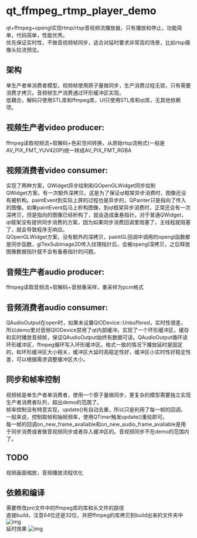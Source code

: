 # qt_ffmpeg_rtmp_player_demo
qt+ffmpeg+opengl实现rtmp/rtsp音视频流播放器，只有播放和停止，功能简单，代码简单，性能优秀。  
优先保证实时性，不做音视频帧同步，适合对延时要求非常高的场景，比如rtsp摄像头拉流预览。  
## 架构
单生产者单消费者模型，视频帧使用原子量做同步，生产消费过程无锁，只有需要消费才拷贝。音频帧生产消费通过环形缓冲区实现。   
低耦合，解码只使用STL库和ffmpeg库，UI只使用STL库和qt库，无其他依赖项。  
## 视频生产者video producer:
ffmpeg读取视频流+软解码+色彩空间转换，从原始rtsp流格式(一般是AV_PIX_FMT_YUV420P)统一转成AV_PIX_FMT_RGBA  
## 视频消费者video consumer:
实现了两种方案，QWidget异步绘制和QOpenGLWidget同步绘制  
QWidget方案，有一次额外深拷贝。这是为了保证qt框架异步消费时，图像还没有被析构。paintEvent到实际上屏的过程也是异步的，QPainter只是指向了传入的图像。如果paintEvent后马上析构图像，到qt框架异步消费时，正常还会有一次深拷贝，但是指向的图像已经析构了，就会造成垂悬指针。对于普通QWidget，qt框架没有提供同步消费的方案，因为如果同步消费回调里阻塞了，主线程就阻塞了，就会导致程序无响应。  
QOpenGLWidget方案，没有额外的深拷贝，paintGL回调中调用的opengl函数都是同步函数，glTexSubImage2D传入纹理指针后，会被opengl深拷贝，之后释放图像数据指针就不会有垂悬指针的问题。  
## 音频生产者audio producer:
ffmpeg读取音频流+软解码+音频重采样，重采样为pcm格式  
## 音频消费者audio consumer:
QAudioOutput在open时，如果未设置QIODevice::Unbuffered，实时性很差，所以demo里对音频QIODevice禁用了qt内部缓冲。实现了一个环形缓冲区，缓存和实时播放音频帧，保证QAudioOutput始终有数据可读。QAudioOutput循环读环形缓冲区，ffmpeg循环写入环形缓冲区。格式一致的情况下播放延时是固定的，和环形缓冲区大小相关，缓冲区大延时高稳定性好，缓冲区小实时性好稳定性差，可以根据需求调整缓冲区大小。  
## 同步和帧率控制
视频帧是单生产者单消费者，使用一个原子量做同步，更复杂的模型需要独立实现生产者消费者队列，超出demo的范围了。  
帧率控制没有特意实现，update()有自动去重，所以只是利用了每一帧的回调，一般来说，控制取帧和抽帧频率，使用QTimer触发update()重绘即可。  
每一帧的回调on_new_frame_avaliable和on_new_audio_frame_avaliable是用于同步消费或者做音视频同步或者存入缓冲区的。音视频同步不在demo的范围内了。  
## TODO
视频画面缩放，音频播放流程优化  
## 依赖和编译
需要修改pro文件中的ffmpeg库的库和头文件的路径  
直接build，注意64位还是32位，并把ffmpeg的库拷贝到build出来的文件夹中  
![img](https://github.com/xssbyte/qt_ffmpeg_rtmp_player_demo/blob/master/res/qt_ffmpeg_rtmp_player.png)  
延时效果
![img](https://github.com/xssbyte/qt_ffmpeg_rtmp_player_demo/blob/master/res/qt_ffmpeg_rtmp_player.gif)  